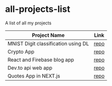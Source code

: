 # all-projects-list
A list of all my projects

Project Name                        | Link 
------------------------------------|-------
MNIST Digit classification using DL | [repo](https://github.com/icecoffee-dev/MNIST-Digit-classification-using-DL/blob/main/main.ipynb)
Crypto App                          | [repo](https://github.com/icecoffee-dev/crypto-app-v2)
React and Firebase blog app         | [repo](https://github.com/icecoffee-dev/react-loves-firebase)
Dev.to api web app                  | [repo](https://github.com/icecoffee-dev/devto-api-bootstap)
Quotes App in NEXT.js               | [repo](https://github.com/icecoffee-dev/next-quote-app)

